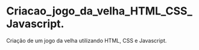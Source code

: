 # Criacao_jogo_da_velha_HTML_CSS_Javascript.
Criação de um jogo da velha utilizando HTML, CSS e Javascript.
